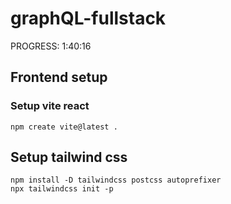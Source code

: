 # graphQL-fullstack

PROGRESS: 1:40:16

## Frontend setup

### Setup vite react

`npm create vite@latest .`

## Setup tailwind css

`npm install -D tailwindcss postcss autoprefixer`
<br>
`npx tailwindcss init -p`
